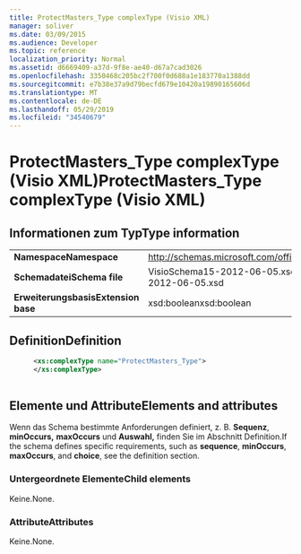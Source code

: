 ```yaml
---
title: ProtectMasters_Type complexType (Visio XML)
manager: soliver
ms.date: 03/09/2015
ms.audience: Developer
ms.topic: reference
localization_priority: Normal
ms.assetid: d6669409-a37d-9f8e-ae40-d67a7cad3026
ms.openlocfilehash: 3350468c205bc2f700f0d688a1e183770a1388dd
ms.sourcegitcommit: e7b38e37a9d79becfd679e10420a19890165606d
ms.translationtype: MT
ms.contentlocale: de-DE
ms.lasthandoff: 05/29/2019
ms.locfileid: "34540679"
---
```

# <a name="protectmasters_type-complextype-visio-xml"></a><span data-ttu-id="4fadf-102">ProtectMasters_Type complexType (Visio XML)</span><span class="sxs-lookup"><span data-stu-id="4fadf-102">ProtectMasters_Type complexType (Visio XML)</span></span>

## <a name="type-information"></a><span data-ttu-id="4fadf-103">Informationen zum Typ</span><span class="sxs-lookup"><span data-stu-id="4fadf-103">Type information</span></span>

|||
|:-----|:-----|
|<span data-ttu-id="4fadf-104">**Namespace**</span><span class="sxs-lookup"><span data-stu-id="4fadf-104">**Namespace**</span></span> <br/> |http://schemas.microsoft.com/office/visio/2011/1/core  <br/> |
|<span data-ttu-id="4fadf-105">**Schemadatei**</span><span class="sxs-lookup"><span data-stu-id="4fadf-105">**Schema file**</span></span> <br/> |<span data-ttu-id="4fadf-106">VisioSchema15-2012-06-05.xsd</span><span class="sxs-lookup"><span data-stu-id="4fadf-106">VisioSchema15-2012-06-05.xsd</span></span>  <br/> |
|<span data-ttu-id="4fadf-107">**Erweiterungsbasis**</span><span class="sxs-lookup"><span data-stu-id="4fadf-107">**Extension base**</span></span> <br/> |<span data-ttu-id="4fadf-108">xsd:boolean</span><span class="sxs-lookup"><span data-stu-id="4fadf-108">xsd:boolean</span></span>  <br/> |
   
## <a name="definition"></a><span data-ttu-id="4fadf-109">Definition</span><span class="sxs-lookup"><span data-stu-id="4fadf-109">Definition</span></span>

```XML
      <xs:complexType name="ProtectMasters_Type">
      </xs:complexType>
      
```

## <a name="elements-and-attributes"></a><span data-ttu-id="4fadf-110">Elemente und Attribute</span><span class="sxs-lookup"><span data-stu-id="4fadf-110">Elements and attributes</span></span>

<span data-ttu-id="4fadf-111">Wenn das Schema bestimmte Anforderungen definiert, z. B. **Sequenz**, **minOccurs,** **maxOccurs** und **Auswahl,** finden Sie im Abschnitt Definition.</span><span class="sxs-lookup"><span data-stu-id="4fadf-111">If the schema defines specific requirements, such as **sequence**, **minOccurs**, **maxOccurs**, and **choice**, see the definition section.</span></span> 
  
### <a name="child-elements"></a><span data-ttu-id="4fadf-112">Untergeordnete Elemente</span><span class="sxs-lookup"><span data-stu-id="4fadf-112">Child elements</span></span>

<span data-ttu-id="4fadf-113">Keine.</span><span class="sxs-lookup"><span data-stu-id="4fadf-113">None.</span></span>
  
### <a name="attributes"></a><span data-ttu-id="4fadf-114">Attribute</span><span class="sxs-lookup"><span data-stu-id="4fadf-114">Attributes</span></span>

<span data-ttu-id="4fadf-115">Keine.</span><span class="sxs-lookup"><span data-stu-id="4fadf-115">None.</span></span>
  

